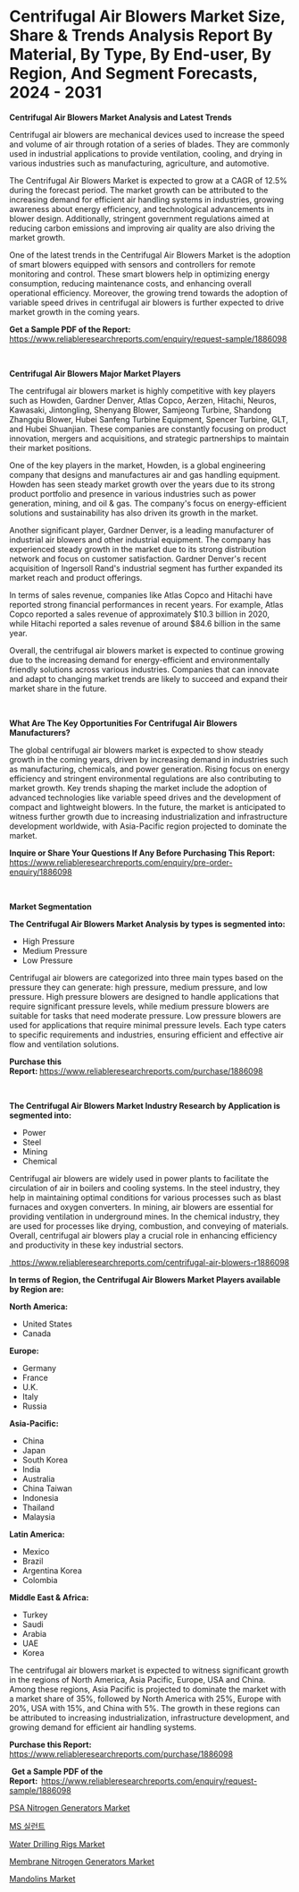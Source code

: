 <p><h1>Centrifugal Air Blowers Market Size, Share & Trends Analysis Report By Material, By Type, By End-user, By Region, And Segment Forecasts, 2024 - 2031</h1></p><p><strong>Centrifugal Air Blowers Market Analysis and Latest Trends</strong></p>
<p><p>Centrifugal air blowers are mechanical devices used to increase the speed and volume of air through rotation of a series of blades. They are commonly used in industrial applications to provide ventilation, cooling, and drying in various industries such as manufacturing, agriculture, and automotive.</p><p>The Centrifugal Air Blowers Market is expected to grow at a CAGR of 12.5% during the forecast period. The market growth can be attributed to the increasing demand for efficient air handling systems in industries, growing awareness about energy efficiency, and technological advancements in blower design. Additionally, stringent government regulations aimed at reducing carbon emissions and improving air quality are also driving the market growth.</p><p>One of the latest trends in the Centrifugal Air Blowers Market is the adoption of smart blowers equipped with sensors and controllers for remote monitoring and control. These smart blowers help in optimizing energy consumption, reducing maintenance costs, and enhancing overall operational efficiency. Moreover, the growing trend towards the adoption of variable speed drives in centrifugal air blowers is further expected to drive market growth in the coming years.</p></p>
<p><strong>Get a Sample PDF of the Report:&nbsp;</strong> <a href="https://www.reliableresearchreports.com/enquiry/request-sample/1886098">https://www.reliableresearchreports.com/enquiry/request-sample/1886098</a></p>
<p>&nbsp;</p>
<p><strong>Centrifugal Air Blowers Major Market Players</strong></p>
<p><p>The centrifugal air blowers market is highly competitive with key players such as Howden, Gardner Denver, Atlas Copco, Aerzen, Hitachi, Neuros, Kawasaki, Jintongling, Shenyang Blower, Samjeong Turbine, Shandong Zhangqiu Blower, Hubei Sanfeng Turbine Equipment, Spencer Turbine, GLT, and Hubei Shuanjian. These companies are constantly focusing on product innovation, mergers and acquisitions, and strategic partnerships to maintain their market positions.</p><p>One of the key players in the market, Howden, is a global engineering company that designs and manufactures air and gas handling equipment. Howden has seen steady market growth over the years due to its strong product portfolio and presence in various industries such as power generation, mining, and oil & gas. The company's focus on energy-efficient solutions and sustainability has also driven its growth in the market.</p><p>Another significant player, Gardner Denver, is a leading manufacturer of industrial air blowers and other industrial equipment. The company has experienced steady growth in the market due to its strong distribution network and focus on customer satisfaction. Gardner Denver's recent acquisition of Ingersoll Rand's industrial segment has further expanded its market reach and product offerings.</p><p>In terms of sales revenue, companies like Atlas Copco and Hitachi have reported strong financial performances in recent years. For example, Atlas Copco reported a sales revenue of approximately $10.3 billion in 2020, while Hitachi reported a sales revenue of around $84.6 billion in the same year.</p><p>Overall, the centrifugal air blowers market is expected to continue growing due to the increasing demand for energy-efficient and environmentally friendly solutions across various industries. Companies that can innovate and adapt to changing market trends are likely to succeed and expand their market share in the future.</p></p>
<p>&nbsp;</p>
<p><strong>What Are The Key Opportunities For Centrifugal Air Blowers Manufacturers?</strong></p>
<p><p>The global centrifugal air blowers market is expected to show steady growth in the coming years, driven by increasing demand in industries such as manufacturing, chemicals, and power generation. Rising focus on energy efficiency and stringent environmental regulations are also contributing to market growth. Key trends shaping the market include the adoption of advanced technologies like variable speed drives and the development of compact and lightweight blowers. In the future, the market is anticipated to witness further growth due to increasing industrialization and infrastructure development worldwide, with Asia-Pacific region projected to dominate the market.</p></p>
<p><strong>Inquire or Share Your Questions If Any Before Purchasing This Report:</strong> <a href="https://www.reliableresearchreports.com/enquiry/pre-order-enquiry/1886098">https://www.reliableresearchreports.com/enquiry/pre-order-enquiry/1886098</a></p>
<p>&nbsp;</p>
<p><strong>Market Segmentation</strong></p>
<p><strong>The Centrifugal Air Blowers Market Analysis by types is segmented into:</strong></p>
<p><ul><li>High Pressure</li><li>Medium Pressure</li><li>Low Pressure</li></ul></p>
<p><p>Centrifugal air blowers are categorized into three main types based on the pressure they can generate: high pressure, medium pressure, and low pressure. High pressure blowers are designed to handle applications that require significant pressure levels, while medium pressure blowers are suitable for tasks that need moderate pressure. Low pressure blowers are used for applications that require minimal pressure levels. Each type caters to specific requirements and industries, ensuring efficient and effective air flow and ventilation solutions.</p></p>
<p><strong>Purchase this Report:&nbsp;</strong><a href="https://www.reliableresearchreports.com/purchase/1886098">https://www.reliableresearchreports.com/purchase/1886098</a></p>
<p>&nbsp;</p>
<p><strong>The Centrifugal Air Blowers Market Industry Research by Application is segmented into:</strong></p>
<p><ul><li>Power</li><li>Steel</li><li>Mining</li><li>Chemical</li></ul></p>
<p><p>Centrifugal air blowers are widely used in power plants to facilitate the circulation of air in boilers and cooling systems. In the steel industry, they help in maintaining optimal conditions for various processes such as blast furnaces and oxygen converters. In mining, air blowers are essential for providing ventilation in underground mines. In the chemical industry, they are used for processes like drying, combustion, and conveying of materials. Overall, centrifugal air blowers play a crucial role in enhancing efficiency and productivity in these key industrial sectors.</p></p>
<p><a href="https://www.reliableresearchreports.com/centrifugal-air-blowers-r1886098">&nbsp;https://www.reliableresearchreports.com/centrifugal-air-blowers-r1886098</a></p>
<p><strong>In terms of Region, the Centrifugal Air Blowers Market Players available by Region are:</strong></p>
<p>
    <p> <strong> North America: </strong>
        <ul>
            <li>United States</li>
            <li>Canada</li>
        </ul>
        </p> 
    <p> <strong> Europe: </strong>
        <ul>
            <li>Germany</li>
            <li>France</li>
            <li>U.K.</li>
            <li>Italy</li>
            <li>Russia</li>
        </ul>
        </p> 
    <p> <strong> Asia-Pacific: </strong>
        <ul>
            <li>China</li>
            <li>Japan</li>
            <li>South Korea</li>
            <li>India</li>
            <li>Australia</li>
            <li>China Taiwan</li>
            <li>Indonesia</li>
            <li>Thailand</li>
            <li>Malaysia</li>
        </ul>
        </p> 
    <p> <strong> Latin America: </strong>
        <ul>
            <li>Mexico</li>
            <li>Brazil</li>
            <li>Argentina Korea</li>
            <li>Colombia</li>
        </ul>
        </p> 
    <p> <strong> Middle East & Africa: </strong>
        <ul>
            <li>Turkey</li>
            <li>Saudi</li>
            <li>Arabia</li>
            <li>UAE</li>
            <li>Korea</li>
        </ul>
    </p>
    </p>
<p><p>The centrifugal air blowers market is expected to witness significant growth in the regions of North America, Asia Pacific, Europe, USA and China. Among these regions, Asia Pacific is projected to dominate the market with a market share of 35%, followed by North America with 25%, Europe with 20%, USA with 15%, and China with 5%. The growth in these regions can be attributed to increasing industrialization, infrastructure development, and growing demand for efficient air handling systems.</p></p>
<p><strong>Purchase this Report: </strong><a href="https://www.reliableresearchreports.com/purchase/1886098">https://www.reliableresearchreports.com/purchase/1886098</a></p>
<p>&nbsp;<strong>Get a Sample PDF of the Report:&nbsp;&nbsp;</strong><a href="https://www.reliableresearchreports.com/enquiry/request-sample/1886098">https://www.reliableresearchreports.com/enquiry/request-sample/1886098</a></p>
<p><strong></strong></p>
<p><p><a href="https://github.com/marthawweekle/Market-Research-Report-List-1/blob/main/psa-nitrogen-generators-market.md">PSA Nitrogen Generators Market</a></p><p><a href="https://github.com/berlianaparadilla48/Market-Research-Report-List-1/blob/main/6758073172915.md">MS 실런트</a></p><p><a href="https://www.linkedin.com/pulse/water-drilling-rigs-market-analysis-sze-forecasted-period-from-t9pwe?trackingId=dR32GcfFNC6nO23cLP2fLg%3D%3D">Water Drilling Rigs Market</a></p><p><a href="https://github.com/HenrietteMills1/Market-Research-Report-List-1/blob/main/membrane-nitrogen-generators-market.md">Membrane Nitrogen Generators Market</a></p><p><a href="https://www.linkedin.com/pulse/decoding-mandolins-market-metrics-share-trends-growth-patterns-cqife?trackingId=74xpGyeuLyqI9WSYVJ3gKg%3D%3D">Mandolins Market</a></p></p>